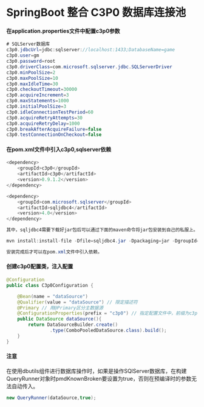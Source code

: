 # SpringBoot 整合 C3P0 数据库连接池

#### 在application.properties文件中配置c3p0参数
```java
# SQLServer数据库
c3p0.jdbcUrl=jdbc:sqlserver://localhost:1433;DatabaseName=game
c3p0.user=gm
c3p0.password=root
c3p0.driverClass=com.microsoft.sqlserver.jdbc.SQLServerDriver
c3p0.minPoolSize=2
c3p0.maxPoolSize=10
c3p0.maxIdleTime=30
c3p0.checkoutTimeout=30000
c3p0.acquireIncrement=3
c3p0.maxStatements=1000
c3p0.initialPoolSize=3
c3p0.idleConnectionTestPeriod=60
c3p0.acquireRetryAttempts=30
c3p0.acquireRetryDelay=1000
c3p0.breakAfterAcquireFailure=false
c3p0.testConnectionOnCheckout=false
```
#### 在pom.xml文件中引入c3p0,sqlserver依赖
```java
<dependency>
    <groupId>c3p0</groupId>
    <artifactId>c3p0</artifactId>
    <version>0.9.1.2</version>
</dependency>

<dependency>
    <groupId>com.microsoft.sqlserver</groupId>
    <artifactId>sqljdbc4</artifactId>
    <version>4.0</version>
</dependency>

其中，sqljdbc4需要下载好jar包后可以通过下面的maven命令将jar包安装到自己的私服上。

mvn install:install-file -Dfile=sqljdbc4.jar -Dpackaging=jar -DgroupId=com.microsoft.sqlserver -DartifactId=sqljdbc4 -Dversion=4.0

安装完成后才可以在pom.xml文件中引入依赖。
``` 
#### 创建c3p0配置类，注入配置
```java
@Configuration
public class C3p0Configuration {

    @Bean(name = "dataSource")
    @Qualifier(value = "dataSource") // 限定描述符
    @Primary // 用@Primary区分主数据源
    @ConfigurationProperties(prefix = "c3p0") // 指定配置文件中，前缀为c3p0的属性值
    public DataSource dataSource(){
        return DataSourceBuilder.create()
                .type(ComboPooledDataSource.class).build();
    }
}
```
#### 注意
在使用dbutils组件进行数据库操作时，如果是操作SQlServer数据库，在构建QueryRunner对象时pmdKnownBroken要设置为true，否则在预编译时的参数无法自动传入。
```java
new QueryRunner(dataSource,true);
```
